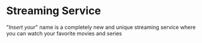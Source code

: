 # Streaming Service

"*Insert your*" name is a completely new and unique streaming service where you can watch your favorite movies and series